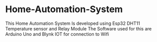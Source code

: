 # Home-Automation-System

This Home Automation System Is developed using Esp32 DHT11 Temperature sensor and Relay Module
The Software used for this are Arduino Uno and Blynk IOT for connection to Wifi
